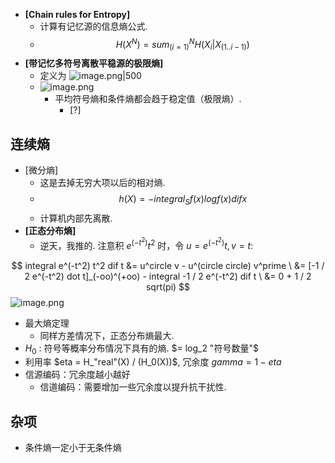 - **[Chain rules for Entropy]**
    - 计算有记忆源的信息熵公式.
    - $$H(X^N) = sum_(i = 1)^N H(X_i | X_(1..i - 1))$$
- **[带记忆多符号离散平稳源的极限熵]**
    - 定义为 ![image.png|500](https://how-to-1258460161.cos.ap-shanghai.myqcloud.com/how-to/20241122170613.webp)
    - ![image.png](https://how-to-1258460161.cos.ap-shanghai.myqcloud.com/how-to/20241122170649.webp)
        - 平均符号熵和条件熵都会趋于稳定值（极限熵）.
            - [?]
 
## 连续熵

 - [微分熵] 
    - 这是去掉无穷大项以后的相对熵.
     - $$h(X) = - integral_S f(x) log f(x) dif x$$
    - 计算机内部先离散.
- **[正态分布熵]**
    - 逆天，我推的. 注意积 $e^(-t^2)t^2$ 时，令 $u = e^(-t^2)t, v = t$:

$$
integral e^(-t^2) t^2 dif t &= u^circle v - u^(circle circle) v^prime \
&= [-1 / 2 e^(-t^2) dot t]_(-oo)^(+oo) - integral -1 / 2 e^(-t^2) dif t \
&= 0 + 1 / 2 sqrt(pi)
$$
![image.png](https://how-to-1258460161.cos.ap-shanghai.myqcloud.com/how-to/20241128115147.webp)

- 最大熵定理
    - 同样方差情况下，正态分布熵最大.
- $H_0$ : 符号等概率分布情况下具有的熵. $= log_2 "符号数量"$
- 利用率 $eta = H_"real"(X) / (H_0(X))$, 冗余度 $gamma = 1 - eta$
- 信源编码：冗余度越小越好
    - 信道编码：需要增加一些冗余度以提升抗干扰性.

## 杂项

- 条件熵一定小于无条件熵
